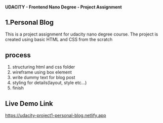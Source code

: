 #### UDACITY - Frontend Nano Degree - Project Assignment

## 1.Personal Blog

This is a project assignment for udacity nano degree course. The project is created using basic HTML and CSS from the scratch

## process

1. structuring html and css folder
2. wireframe using box element
3. write dummy text for blog post
4. styling for details(layout, style etc...)
5. finish

## Live Demo Link

https://udacity-project1-personal-blog.netlify.app
